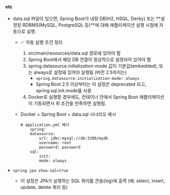 #### etc
- data.sql 파일이 있으면, Spring Boot가 내장 DB(H2, HSQL, Derby) 또는 **설정된 RDBMS(MySQL, PostgreSQL 등)**에 대해 애플리케이션 실행 시점에 자동으로 실행.
    - ✅ 자동 실행 조건 정리
        1. src/main/resources/data.sql 경로에 있어야 함
        2. Spring Boot에서 해당 DB 연결이 정상적으로 설정되어 있어야 함
        3. spring.datasource.initialization-mode 값이 기본값(embedded), 또는 always로 설정돼 있어야 실행됨 (버전 2.5까지는)
            - `spring.datasource.initialization-mode: always`
            - Spring Boot 2.5 이상부터는 이 설정은 deprecated 되고, spring.sql.init.mode를 사용
        4. Docker로 실행할 경우에도, 컨테이너 안에서 Spring Boot 애플리케이션이 기동되면서 위 조건을 만족하면 실행됨.
    
    - Docker + Spring Boot + data.sql 시나리오 예시
        ```
        # application.yml 예시
            spring:
            datasource:
                url: jdbc:mysql://db:3306/mydb
                username: root
                password: password
            sql:
                init:
                mode: always

        ```


- `spring.jpa.show-sql=true`
    - 이 설정은 JPA가 실행하는 SQL 쿼리를 콘솔(log)에 출력 (예: select, insert, update, delete 쿼리 등)
